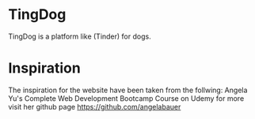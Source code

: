 # TingDog
TingDog is a platform like (Tinder) for dogs. 

# Inspiration
The inspiration for the website have been taken from the follwing:
Angela Yu's Complete Web Development Bootcamp Course on Udemy for more visit her github page
https://github.com/angelabauer
